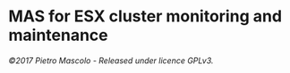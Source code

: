 # MAS for ESX cluster monitoring and maintenance
###### ©2017 Pietro Mascolo - Released under licence GPLv3.


